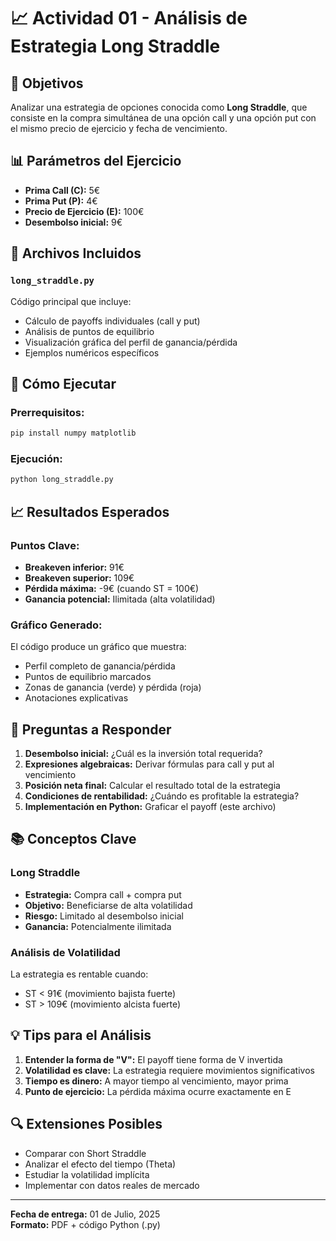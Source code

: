 # 📈 Actividad 01 - Análisis de Estrategia Long Straddle

## 🎯 Objetivos
Analizar una estrategia de opciones conocida como **Long Straddle**, que consiste en la compra simultánea de una opción call y una opción put con el mismo precio de ejercicio y fecha de vencimiento.

## 📊 Parámetros del Ejercicio
- **Prima Call (C):** 5€
- **Prima Put (P):** 4€  
- **Precio de Ejercicio (E):** 100€
- **Desembolso inicial:** 9€

## 📁 Archivos Incluidos

### `long_straddle.py`
Código principal que incluye:
- Cálculo de payoffs individuales (call y put)
- Análisis de puntos de equilibrio
- Visualización gráfica del perfil de ganancia/pérdida
- Ejemplos numéricos específicos

## 🚀 Cómo Ejecutar

### Prerrequisitos:
```bash
pip install numpy matplotlib
```

### Ejecución:
```bash
python long_straddle.py
```

## 📈 Resultados Esperados

### Puntos Clave:
- **Breakeven inferior:** 91€
- **Breakeven superior:** 109€
- **Pérdida máxima:** -9€ (cuando ST = 100€)
- **Ganancia potencial:** Ilimitada (alta volatilidad)

### Gráfico Generado:
El código produce un gráfico que muestra:
- Perfil completo de ganancia/pérdida
- Puntos de equilibrio marcados
- Zonas de ganancia (verde) y pérdida (roja)
- Anotaciones explicativas

## 🧮 Preguntas a Responder

1. **Desembolso inicial:** ¿Cuál es la inversión total requerida?
2. **Expresiones algebraicas:** Derivar fórmulas para call y put al vencimiento
3. **Posición neta final:** Calcular el resultado total de la estrategia
4. **Condiciones de rentabilidad:** ¿Cuándo es profitable la estrategia?
5. **Implementación en Python:** Graficar el payoff (este archivo)

## 📚 Conceptos Clave

### Long Straddle
- **Estrategia:** Compra call + compra put
- **Objetivo:** Beneficiarse de alta volatilidad
- **Riesgo:** Limitado al desembolso inicial
- **Ganancia:** Potencialmente ilimitada

### Análisis de Volatilidad
La estrategia es rentable cuando:
- ST < 91€ (movimiento bajista fuerte)
- ST > 109€ (movimiento alcista fuerte)

## 💡 Tips para el Análisis

1. **Entender la forma de "V":** El payoff tiene forma de V invertida
2. **Volatilidad es clave:** La estrategia requiere movimientos significativos
3. **Tiempo es dinero:** A mayor tiempo al vencimiento, mayor prima
4. **Punto de ejercicio:** La pérdida máxima ocurre exactamente en E

## 🔍 Extensiones Posibles

- Comparar con Short Straddle
- Analizar el efecto del tiempo (Theta)
- Estudiar la volatilidad implícita
- Implementar con datos reales de mercado

---
**Fecha de entrega:** 01 de Julio, 2025  
**Formato:** PDF + código Python (.py)
